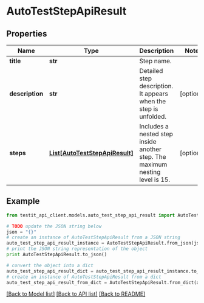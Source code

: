 # AutoTestStepApiResult


## Properties
Name | Type | Description | Notes
------------ | ------------- | ------------- | -------------
**title** | **str** | Step name. | 
**description** | **str** | Detailed step description. It appears when the step is unfolded. | [optional] 
**steps** | [**List[AutoTestStepApiResult]**](AutoTestStepApiResult.md) | Includes a nested step inside another step. The maximum nesting level is 15. | [optional] 

## Example

```python
from testit_api_client.models.auto_test_step_api_result import AutoTestStepApiResult

# TODO update the JSON string below
json = "{}"
# create an instance of AutoTestStepApiResult from a JSON string
auto_test_step_api_result_instance = AutoTestStepApiResult.from_json(json)
# print the JSON string representation of the object
print AutoTestStepApiResult.to_json()

# convert the object into a dict
auto_test_step_api_result_dict = auto_test_step_api_result_instance.to_dict()
# create an instance of AutoTestStepApiResult from a dict
auto_test_step_api_result_from_dict = AutoTestStepApiResult.from_dict(auto_test_step_api_result_dict)
```
[[Back to Model list]](../README.md#documentation-for-models) [[Back to API list]](../README.md#documentation-for-api-endpoints) [[Back to README]](../README.md)


